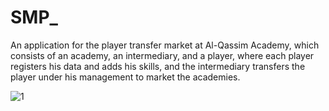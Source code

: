# SMP_
An application for the player transfer market at Al-Qassim Academy, which consists of an academy, an intermediary, and a player, where each player registers his data and adds his skills, and the intermediary transfers the player under his management to market the academies.

![1](https://github.com/AhmedRezk1997/SMP_/blob/الرياضي.jpg?raw=true)
